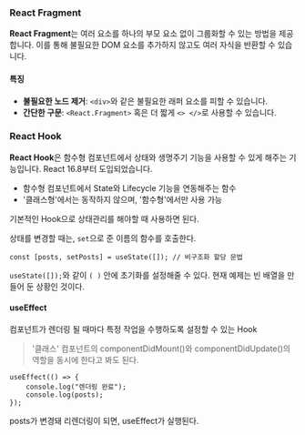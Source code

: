 ### React Fragment

**React Fragment**는 여러 요소를 하나의 부모 요소 없이 그룹화할 수 있는 방법을 제공합니다. 이를 통해 불필요한 DOM 요소를 추가하지 않고도 여러 자식을 반환할 수 있습니다.

#### 특징

- **불필요한 노드 제거**: `<div>`와 같은 불필요한 래퍼 요소를 피할 수 있습니다.
- **간단한 구문**: `<React.Fragment>` 혹은 더 짧게 `<> </>`로 사용할 수 있습니다.



### React Hook

**React Hook**은 함수형 컴포넌트에서 상태와 생명주기 기능을 사용할 수 있게 해주는 기능입니다. React 16.8부터 도입되었습니다.

- 함수형 컴포넌트에서 State와 Lifecycle 기능을 연동해주는 함수
- '클래스형'에서는 동작하지 않으며, '함수형'에서만 사용 가능


기본적인 Hook으로 상태관리를 해야할 때 사용하면 된다.

상태를 변경할 때는, `set`으로 준 이름의 함수를 호출한다.

```
const [posts, setPosts] = useState([]); // 비구조화 할당 문법
```

`useState([]);`와 같이 `( )` 안에 초기화를 설정해줄 수 있다. 현재 예제는 빈 배열을 만들어 둔 상황인 것이다.


#### useEffect

컴포넌트가 렌더링 될 때마다 특정 작업을 수행하도록 설정할 수 있는 Hook

> '클래스' 컴포넌트의 componentDidMount()와 componentDidUpdate()의 역할을 동시에 한다고 봐도 된다.

```
useEffect(() => {
    console.log("렌더링 완료");
    console.log(posts);
});
```

posts가 변경돼 리렌더링이 되면, useEffect가 실행된다.